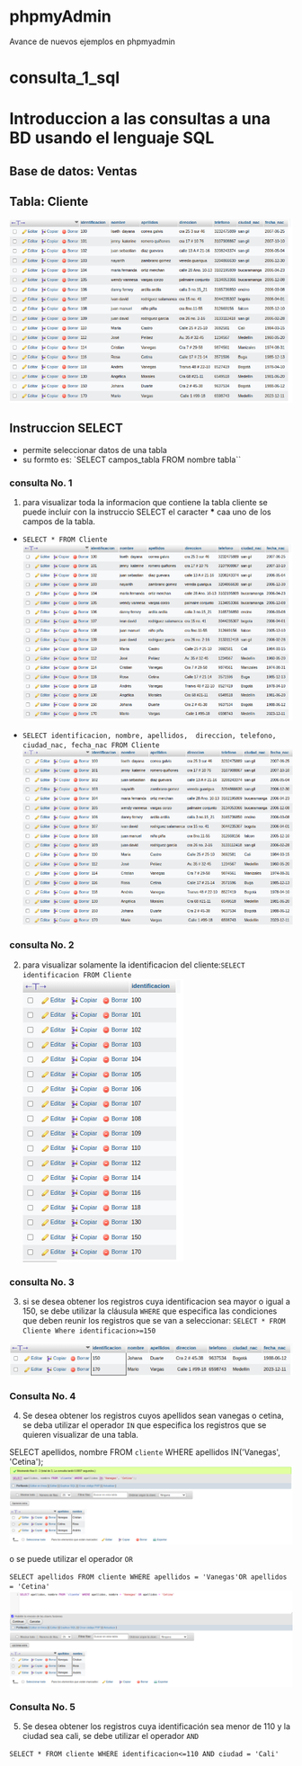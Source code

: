 # phpmyAdmin
Avance de nuevos ejemplos en phpmyadmin
# consulta_1_sql
# Introduccion a las consultas a una BD usando el lenguaje SQL

## Base de datos: Ventas
## Tabla: Cliente

![Tabla Cliente](/img/tabla_Cliente.png "Tabla Cliente")

## Instruccion SELECT
- permite seleccionar datos de una tabla
- su formto es: `SELECT campos_tabla FROM nombre tabla``

### consulta No. 1 
1. para visualizar toda la informacion que contiene la tabla cliente se puede incluir con la instruccio SELECT el caracter **\*** caa uno de los campos de la tabla.

- `SELECT * FROM Cliente`
![Tabla Cliente](./img/ejem1.png "Tabla Cliente")

- `SELECT identificacion, nombre, apellidos, 
direccion, telefono, ciudad_nac, fecha_nac FROM Cliente`
![Tabla Cliente](./img/ejem2.png "Tabla Cliente")

### consulta No. 2

2. para visualizar solamente la identificacion del cliente:`SELECT identificacion FROM Cliente`
![Tabla Cliente](./img/ejem3.png "Tabla Cliente")

### consulta No. 3

3. si se desea obtener los registros cuya identificacion sea mayor o igual a 150, se debe utilizar la cláusula `WHERE` que especifica las condiciones que deben reunir los registros que se van a seleccionar: `SELECT * FROM Cliente Where identificacion>=150`


![Consulta3](./img/consulta3.png "Consulta 3")

### Consulta No. 4

4.  Se desea obtener los registros cuyos apellidos sean vanegas o cetina, se deba utilizar el operador `IN` que especifica los registros que se quieren visualizar de una tabla. 

SELECT apellidos, nombre FROM `cliente` WHERE apellidos IN('Vanegas', 'Cetina');
![Consulta4_1](./img/consulta4_1.png "Consulta 4_1")


o se puede utilizar el operador `OR`

`SELECT apellidos FROM cliente WHERE apellidos = 'Vanegas'OR apellidos = 'Cetina'`
![Consulta4_2](./img/consulta4_2.png "Consulta 4_2")


### Consulta No. 5

5. Se desea obtener los registros cuya identificación sea menor de 110 y la ciudad sea cali, se debe utilizar el operador `AND`

`SELECT * FROM cliente WHERE identificacion<=110 AND ciudad = 'Cali'`


